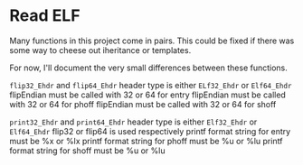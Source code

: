 # Read ELF #

Many functions in this project come in pairs.
This could be fixed if there was some way to cheese out iheritance or templates.

For now, I'll document the very small differences between these functions.


`flip32_Ehdr` and `flip64_Ehdr`
header type is either `ELf32_Ehdr` or `Elf64_Ehdr`
flipEndian must be called with 32 or 64 for entry
flipEndian must be called with 32 or 64 for phoff
flipEndian must be called with 32 or 64 for shoff


`print32_Ehdr` and `print64_Ehdr`
header type is either `Elf32_Ehdr` or `Elf64_Ehdr`
flip32 or flip64 is used respectively
printf format string for entry must be %x or %lx
printf format string for phoff must be %u or %lu
printf format string for shoff must be %u or %lu
